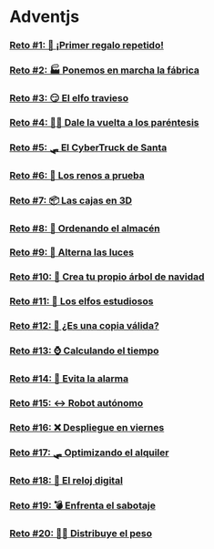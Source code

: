 # Adventjs 

### [Reto #1: 🎁 ¡Primer regalo repetido!](./retos/reto1.js)

### [Reto #2: 🏭 Ponemos en marcha la fábrica](./retos/reto2.js)

### [Reto #3: 😏 El elfo travieso](./retos/reto3.js)

### [Reto #4: 😵‍💫 Dale la vuelta a los paréntesis](./retos/reto4.js)

### [Reto #5: 🛷 El CyberTruck de Santa](./retos/reto5.js)

### [Reto #6: 🦌 Los renos a prueba](./retos/reto6.js)

### [Reto #7: 📦 Las cajas en 3D](./retos/reto7.js)

### [Reto #8: 🏬 Ordenando el almacén](./retos/reto8.js)

### [Reto #9: 🚦 Alterna las luces](./retos/reto9.js)

### [Reto #10: 🎄 Crea tu propio árbol de navidad](./retos/reto10.js)

### [Reto #11: 📖 Los elfos estudiosos](./retos/reto11.js)

### [Reto #12: 📸 ¿Es una copia válida?](./retos/reto12.js)

### [Reto #13: ⌚️ Calculando el tiempo](./retos/reto13.js)

### [Reto #14: 🚨 Evita la alarma](./retos/reto14.js)

### [Reto #15: ↔️ Robot autónomo](./retos/reto15.js)

### [Reto #16: ❌ Despliegue en viernes](./retos/reto16.js)

### [Reto #17: 🛷 Optimizando el alquiler](./retos/reto17.js)

### [Reto #18: 🔢 El reloj digital](./retos/reto18.js)

### [Reto #19: 💣 Enfrenta el sabotaje](./retos/reto19.js)

### [Reto #20: 🏋️‍♂️ Distribuye el peso](./retos/reto20.js)





